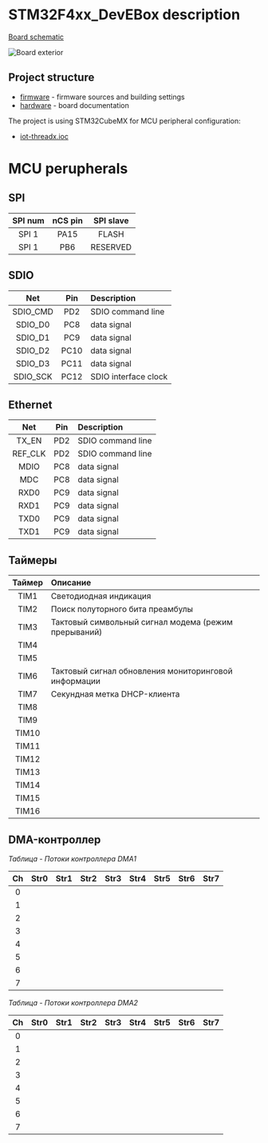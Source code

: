 ﻿# STM32F4xx_DevEBox description

[Board schematic](hardware/STM32F4xx_DevEBox_Schematics.pdf)

![Board exterior](doc/STM32F4xx_DevEBox.jpg)

## Project structure

- [firmware](firmware) - firmware sources and building settings
- [hardware](hardware) - board documentation

The project is using STM32CubeMX for MCU peripheral configuration:
- [iot-threadx.ioc](firmware/iot-threadx.ioc)


# MCU perupherals

## SPI

|  SPI num  |    nCS pin   |    SPI slave    |
|:---------:|:------------:|:---------------:|
|   SPI 1   |     PA15     |      FLASH      |
|   SPI 1   |      PB6     |    RESERVED     |


## SDIO

|    Net    |  Pin | Description            |
|:---------:|:----:|:-----------------------|
|  SDIO_CMD |  PD2 | SDIO command line      |
|   SDIO_D0 |  PC8 | data signal            |
|   SDIO_D1 |  PC9 | data signal            |
|   SDIO_D2 | PC10 | data signal            |
|   SDIO_D3 | PC11 | data signal            |
|  SDIO_SCK | PC12 | SDIO interface clock   |
 

## Ethernet

|    Net   |  Pin | Description            |
|:--------:|:----:|:-----------------------|
|  TX_EN   |  PD2 | SDIO command line      |
|  REF_CLK |  PD2 | SDIO command line      |
|    MDIO  |  PC8 | data signal            |
|     MDC  |  PC8 | data signal            |
|   RXD0   |  PC9 | data signal            |
|   RXD1   |  PC9 | data signal            |
|   TXD0   |  PC9 | data signal            |
|   TXD1   |  PC9 | data signal            |


## Таймеры

| Таймер | Описание                                                           |
|:------:|:-------------------------------------------------------------------|
|  TIM1  | Светодиодная индикация                                             |
|  TIM2  | Поиск полуторного бита преамбулы                                   |
|  TIM3  | Тактовый символьный сигнал модема (режим прерываний)               |
|  TIM4  |                                                                    |
|  TIM5  |                                                                    |
|  TIM6  | Тактовый сигнал обновления мониторинговой информации               |
|  TIM7  | Секундная метка DHCP-клиента                                       |
|  TIM8  |                                                                    |
|  TIM9  |                                                                    |
| TIM10  |                                                                    |
| TIM11  |                                                                    |
| TIM12  |                                                                    |
| TIM13  |                                                                    |
| TIM14  |                                                                    |
| TIM15  |                                                                    |
| TIM16  |                                                                    |


## DMA-контроллер

*Таблица - Потоки контроллера DMA1*

|  Ch |  Str0  |  Str1  |  Str2  |  Str3  |  Str4  |  Str5  |  Str6  |  Str7  |
|:---:|:------:|:------:|:------:|:------:|:------:|:------:|:------:|:------:|
|  0  |        |        |        |        |        |        |        |        |
|  1  |        |        |        |        |        |        |        |        |
|  2  |        |        |        |        |        |        |        |        |
|  3  |        |        |        |        |        |        |        |        |
|  4  |        |        |        |        |        |        |        |        |
|  5  |        |        |        |        |        |        |        |        |
|  6  |        |        |        |        |        |        |        |        |
|  7  |        |        |        |        |        |        |        |        |

*Таблица - Потоки контроллера DMA2*

|  Ch |  Str0  |  Str1  |  Str2  |  Str3  |  Str4  |  Str5  |  Str6  |  Str7  |
|:---:|:------:|:------:|:------:|:------:|:------:|:------:|:------:|:------:|
|  0  |        |        |        |        |        |        |        |        |
|  1  |        |        |        |        |        |        |        |        |
|  2  |        |        |        |        |        |        |        |        |
|  3  |        |        |        |        |        |        |        |        |
|  4  |        |        |        |        |        |        |        |        |
|  5  |        |        |        |        |        |        |        |        |
|  6  |        |        |        |        |        |        |        |        |
|  7  |        |        |        |        |        |        |        |        |
